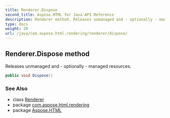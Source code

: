 ```yaml
---
title: Renderer.Dispose
second_title: Aspose.HTML for Java API Reference
description: Renderer method. Releases unmanaged and - optionally - managed resources
type: docs
weight: 20
url: /java/com.aspose.html.rendering/renderer/dispose/
---
```

## Renderer.Dispose method

Releases unmanaged and - optionally - managed resources.

```java
public void Dispose()
```

### See Also

* class [Renderer](../)
* package [com.aspose.html.rendering](../../renderer/)
* package [Aspose.HTML](../../../)
